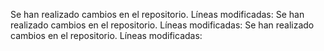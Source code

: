 Se han realizado cambios en el repositorio. Líneas modificadas: 
Se han realizado cambios en el repositorio. Líneas modificadas: 
Se han realizado cambios en el repositorio. Líneas modificadas: 
